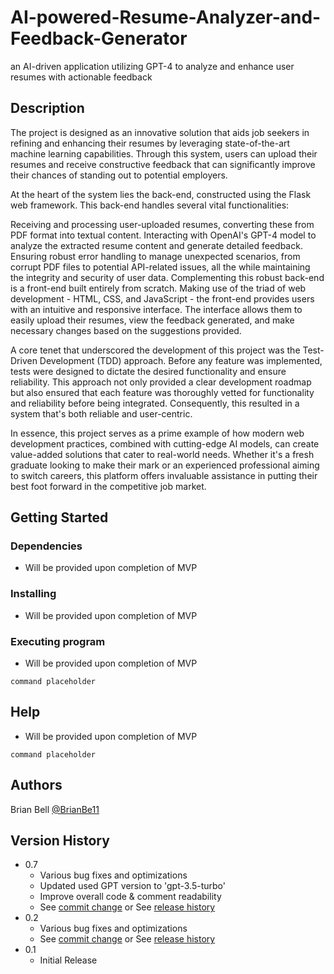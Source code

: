 # AI-powered-Resume-Analyzer-and-Feedback-Generator

 an AI-driven application utilizing GPT-4 to analyze and enhance user resumes with actionable feedback

## Description

The project is designed as an innovative solution that aids job seekers in refining and enhancing their resumes by leveraging state-of-the-art machine learning capabilities. Through this system, users can upload their resumes and receive constructive feedback that can significantly improve their chances of standing out to potential employers.

At the heart of the system lies the back-end, constructed using the Flask web framework. This back-end handles several vital functionalities:

Receiving and processing user-uploaded resumes, converting these from PDF format into textual content.
Interacting with OpenAI's GPT-4 model to analyze the extracted resume content and generate detailed feedback.
Ensuring robust error handling to manage unexpected scenarios, from corrupt PDF files to potential API-related issues, all the while maintaining the integrity and security of user data.
Complementing this robust back-end is a front-end built entirely from scratch. Making use of the triad of web development - HTML, CSS, and JavaScript - the front-end provides users with an intuitive and responsive interface. The interface allows them to easily upload their resumes, view the feedback generated, and make necessary changes based on the suggestions provided.

A core tenet that underscored the development of this project was the Test-Driven Development (TDD) approach. Before any feature was implemented, tests were designed to dictate the desired functionality and ensure reliability. This approach not only provided a clear development roadmap but also ensured that each feature was thoroughly vetted for functionality and reliability before being integrated. Consequently, this resulted in a system that's both reliable and user-centric.

In essence, this project serves as a prime example of how modern web development practices, combined with cutting-edge AI models, can create value-added solutions that cater to real-world needs. Whether it's a fresh graduate looking to make their mark or an experienced professional aiming to switch careers, this platform offers invaluable assistance in putting their best foot forward in the competitive job market.

## Getting Started

### Dependencies

* Will be provided upon completion of MVP

### Installing

* Will be provided upon completion of MVP

### Executing program

* Will be provided upon completion of MVP
```
command placeholder
```

## Help

* Will be provided upon completion of MVP
```
command placeholder
```

## Authors

Brian Bell
[@BrianBe11](https://www.linkedin.com/in/brianbe11/)

## Version History

* 0.7
    * Various bug fixes and optimizations
    * Updated used GPT version to 'gpt-3.5-turbo'
    * Improve overall code & comment readability
    * See [commit change]() or See [release history]()
* 0.2
    * Various bug fixes and optimizations
    * See [commit change]() or See [release history]()
* 0.1
    * Initial Release

